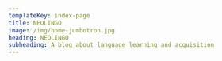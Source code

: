 ```yaml
---
templateKey: index-page
title: NEOLINGO
image: /img/home-jumbotron.jpg
heading: NEOLINGO
subheading: A blog about language learning and acquisition
---
```


